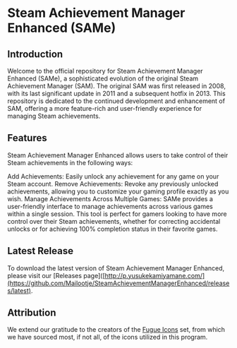# Steam Achievement Manager Enhanced (SAMe)
## Introduction
Welcome to the official repository for Steam Achievement Manager Enhanced (SAMe), a sophisticated evolution of the original Steam Achievement Manager (SAM). The original SAM was first released in 2008, with its last significant update in 2011 and a subsequent hotfix in 2013. This repository is dedicated to the continued development and enhancement of SAM, offering a more feature-rich and user-friendly experience for managing Steam achievements.

## Features
Steam Achievement Manager Enhanced allows users to take control of their Steam achievements in the following ways:

Add Achievements: Easily unlock any achievement for any game on your Steam account.
Remove Achievements: Revoke any previously unlocked achievements, allowing you to customize your gaming profile exactly as you wish.
Manage Achievements Across Multiple Games: SAMe provides a user-friendly interface to manage achievements across various games within a single session.
This tool is perfect for gamers looking to have more control over their Steam achievements, whether for correcting accidental unlocks or for achieving 100% completion status in their favorite games.

## Latest Release
To download the latest version of Steam Achievement Manager Enhanced, please visit our [Releases page]([http://p.yusukekamiyamane.com/](https://github.com/Mailootje/SteamAchievementManagerEnhanced/releases/latest).

## Attribution
We extend our gratitude to the creators of the [Fugue Icons](http://p.yusukekamiyamane.com/) set, from which we have sourced most, if not all, of the icons utilized in this program.

